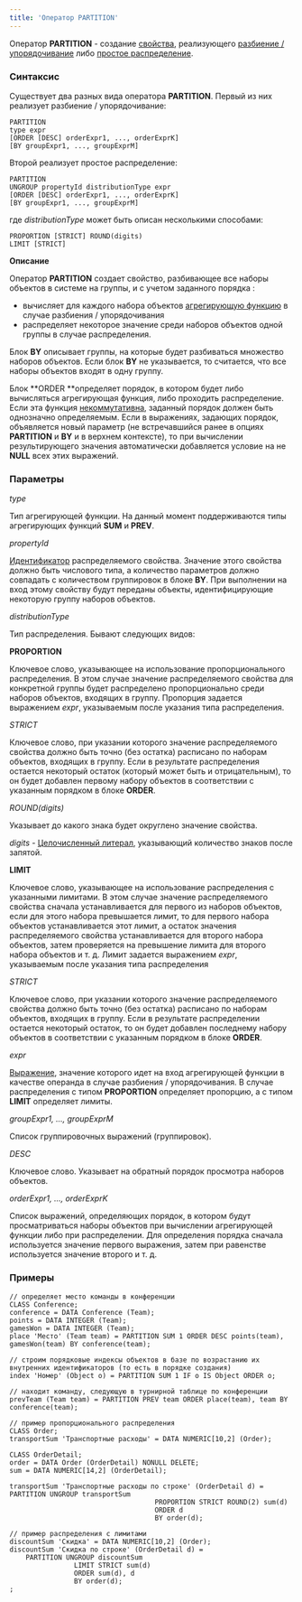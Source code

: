 ```yaml
---
title: 'Оператор PARTITION'
---
```


Оператор **PARTITION** - создание [свойства](Properties.md), реализующего [разбиение / упорядочивание](Partitioning_sorting_PARTITION_..._ORDER_.md) либо [простое распределение](Distribution_UNGROUP_.md).

### Синтаксис

Существует два разных вида оператора **PARTITION**. Первый из них реализует разбиение / упорядочивание:

    PARTITION 
    type expr
    [ORDER [DESC] orderExpr1, ..., orderExprK]
    [BY groupExpr1, ..., groupExprM]

Второй реализует простое распределение:

    PARTITION 
    UNGROUP propertyId distributionType expr
    [ORDER [DESC] orderExpr1, ..., orderExprK]
    [BY groupExpr1, ..., groupExprM]

где *distributionType* может быть описан несколькими способами:

    PROPORTION [STRICT] ROUND(digits)
    LIMIT [STRICT]

 **Описание**

Оператор **PARTITION** создает свойство, разбивающее все наборы объектов в системе на группы, и с учетом заданного порядка :

-   вычисляет для каждого набора объектов [агрегирующую функцию](Set_operations.md) в случае разбиения / упорядочивания
-   распределяет некоторое значение среди наборов объектов одной группы в случае распределения.

Блок **BY** описывает группы, на которые будет разбиваться множество наборов объектов. Если блок **BY** не указывается, то считается, что все наборы объектов входят в одну группу. 

Блок **ORDER **определяет порядок, в котором будет либо вычисляться агрегирующая функция, либо проходить распределение. Если эта функция [некоммутативна](Set_operations.md), заданный порядок должен быть однозначно определяемым. Если в выражениях, задающих порядок, объявляется новый параметр (не встречавшийся ранее в опциях **PARTITION** и **BY** и в верхнем контексте), то при вычислении результирующего значения автоматически добавляется условие на не **NULL** всех этих выражений.

### Параметры

*type*

Тип агрегирующей функции. На данный момент поддерживаются типы агрегирующих функций **SUM** и **PREV**.

*propertyId*

[Идентификатор](IDs.md#propertyid-broken) распределяемого свойства. Значение этого свойства должно быть числового типа, а количество параметров должно совпадать с количеством группировок в блоке **BY**. При выполнении на вход этому свойству будут переданы объекты, идентифицирующие некоторую группу наборов объектов.

*distributionType*

Тип распределения. Бывают следующих видов:

**PROPORTION**

Ключевое слово, указывающее на использование пропорционального распределения. В этом случае значение распределяемого свойства для конкретной группы будет распределено пропорционально среди наборов объектов, входящих в группу. Пропорция задается выражением *expr*, указываемым после указания типа распределения.

*STRICT*

Ключевое слово, при указании которого значение распределяемого свойства должно быть точно (без остатка) расписано по наборам объектов, входящих в группу. Если в результате распределения остается некоторый остаток (который может быть и отрицательным), то он будет добавлен первому набору объектов в соответствии с указанным порядком в блоке **ORDER**.

*ROUND(digits)*

Указывает до какого знака будет округлено значение свойства.

*digits -* [Целочисленный литерал](Literals.md#intliteral-broken), указывающий количество знаков после запятой. 

**LIMIT**

Ключевое слово, указывающее на использование распределения с указанными лимитами. В этом случае значение распределяемого свойства сначала устанавливается для первого из наборов объектов, если для этого набора превышается лимит, то для первого набора объектов устанавливается этот лимит, а остаток значения распределяемого свойства устанавливается для второго набора объектов, затем проверяется на превышение лимита для второго набора объектов и т. д. Лимит задается выражением *expr*, указываемым после указания типа распределения

*STRICT*

Ключевое слово, при указании которого значение распределяемого свойства должно быть точно (без остатка) расписано по наборам объектов, входящих в группу. Если в результате распределении остается некоторый остаток, то он будет добавлен последнему набору объектов в соответствии с указанным порядком в блоке **ORDER**.

*expr*

[Выражение](Expression.md), значение которого идет на вход агрегирующей функции в качестве операнда в случае разбиения / упорядочивания. В случае распределения с типом **PROPORTION** определяет пропорцию, а с типом **LIMIT** определяет лимиты.

*groupExpr1, ..., groupExprM*  

 Список группировочных выражений (группировок). 

*DESC*

Ключевое слово. Указывает на обратный порядок просмотра наборов объектов. 

*orderExpr1, ..., orderExprK*

Список выражений, определяющих порядок, в котором будут просматриваться наборы объектов при вычислении агрегирующей функции либо при распределении. Для определения порядка сначала используется значение первого выражения, затем при равенстве используется значение второго и т. д. 

### Примеры


```lsf
// определяет место команды в конференции
CLASS Conference;
conference = DATA Conference (Team);
points = DATA INTEGER (Team);
gamesWon = DATA INTEGER (Team);
place 'Место' (Team team) = PARTITION SUM 1 ORDER DESC points(team), gamesWon(team) BY conference(team);

// строим порядковые индексы объектов в базе по возрастанию их внутренних идентификаторов (то есть в порядке создания)
index 'Номер' (Object o) = PARTITION SUM 1 IF o IS Object ORDER o;

// находит команду, следующую в турнирной таблице по конференции
prevTeam (Team team) = PARTITION PREV team ORDER place(team), team BY conference(team);

// пример пропорционального распределения
CLASS Order;
transportSum 'Транспортные расходы' = DATA NUMERIC[10,2] (Order);

CLASS OrderDetail;
order = DATA Order (OrderDetail) NONULL DELETE;
sum = DATA NUMERIC[14,2] (OrderDetail);

transportSum 'Транспортные расходы по строке' (OrderDetail d) = PARTITION UNGROUP transportSum
                                    PROPORTION STRICT ROUND(2) sum(d)
                                    ORDER d
                                    BY order(d);

// пример распределения с лимитами
discountSum 'Скидка' = DATA NUMERIC[10,2] (Order);
discountSum 'Скидка по строке' (OrderDetail d) =
    PARTITION UNGROUP discountSum
                LIMIT STRICT sum(d)
                ORDER sum(d), d
                BY order(d);
;
```

